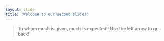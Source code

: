 ```yaml
---
layout: slide
title: "Welcome to our second slide!"
---
```

> To whom much is given, much is expected!!
Use the left arrow to go back!